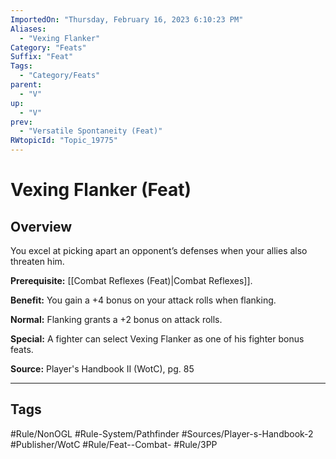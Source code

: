 ```yaml
---
ImportedOn: "Thursday, February 16, 2023 6:10:23 PM"
Aliases:
  - "Vexing Flanker"
Category: "Feats"
Suffix: "Feat"
Tags:
  - "Category/Feats"
parent:
  - "V"
up:
  - "V"
prev:
  - "Versatile Spontaneity (Feat)"
RWtopicId: "Topic_19775"
---
```

# Vexing Flanker (Feat)
## Overview
You excel at picking apart an opponent’s defenses when your allies also threaten him.

**Prerequisite:** [[Combat Reflexes (Feat)|Combat Reflexes]].

**Benefit:** You gain a +4 bonus on your attack rolls when flanking.

**Normal:** Flanking grants a +2 bonus on attack rolls.

**Special:** A fighter can select Vexing Flanker as one of his fighter bonus feats. 

**Source:** Player's Handbook II (WotC), pg. 85


---
## Tags
#Rule/NonOGL #Rule-System/Pathfinder #Sources/Player-s-Handbook-2 #Publisher/WotC #Rule/Feat--Combat- #Rule/3PP

